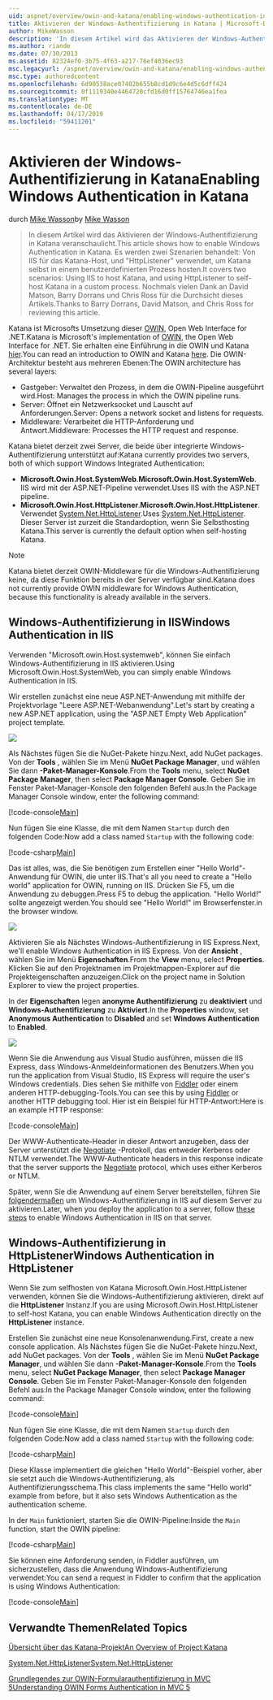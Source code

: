 ```yaml
---
uid: aspnet/overview/owin-and-katana/enabling-windows-authentication-in-katana
title: Aktivieren der Windows-Authentifizierung in Katana | Microsoft-Dokumentation
author: MikeWasson
description: 'In diesem Artikel wird das Aktivieren der Windows-Authentifizierung in Katana veranschaulicht. Es werden zwei Szenarien behandelt: Von IIS für das Katana-Host, und "HttpListener" verwendet, um Kat selbst hosten...'
ms.author: riande
ms.date: 07/30/2013
ms.assetid: 82324ef0-3b75-4f63-a217-76ef4036ec93
msc.legacyurl: /aspnet/overview/owin-and-katana/enabling-windows-authentication-in-katana
msc.type: authoredcontent
ms.openlocfilehash: 6d90538ace07402b655b8cd1d9c6e4d5c6dff424
ms.sourcegitcommit: 0f1119340e4464720cfd16d0ff15764746ea1fea
ms.translationtype: MT
ms.contentlocale: de-DE
ms.lasthandoff: 04/17/2019
ms.locfileid: "59411201"
---
```

# <a name="enabling-windows-authentication-in-katana"></a><span data-ttu-id="e5ecd-104">Aktivieren der Windows-Authentifizierung in Katana</span><span class="sxs-lookup"><span data-stu-id="e5ecd-104">Enabling Windows Authentication in Katana</span></span>

<span data-ttu-id="e5ecd-105">durch [Mike Wasson](https://github.com/MikeWasson)</span><span class="sxs-lookup"><span data-stu-id="e5ecd-105">by [Mike Wasson](https://github.com/MikeWasson)</span></span>

> <span data-ttu-id="e5ecd-106">In diesem Artikel wird das Aktivieren der Windows-Authentifizierung in Katana veranschaulicht.</span><span class="sxs-lookup"><span data-stu-id="e5ecd-106">This article shows how to enable Windows Authentication in Katana.</span></span> <span data-ttu-id="e5ecd-107">Es werden zwei Szenarien behandelt: Von IIS für das Katana-Host, und "HttpListener" verwendet, um Katana selbst in einem benutzerdefinierten Prozess hosten.</span><span class="sxs-lookup"><span data-stu-id="e5ecd-107">It covers two scenarios: Using IIS to host Katana, and using HttpListener to self-host Katana in a custom process.</span></span> <span data-ttu-id="e5ecd-108">Nochmals vielen Dank an David Matson, Barry Dorrans und Chris Ross für die Durchsicht dieses Artikels.</span><span class="sxs-lookup"><span data-stu-id="e5ecd-108">Thanks to Barry Dorrans, David Matson, and Chris Ross for reviewing this article.</span></span>


<span data-ttu-id="e5ecd-109">Katana ist Microsofts Umsetzung dieser [OWIN](http://owin.org/), Open Web Interface for .NET.</span><span class="sxs-lookup"><span data-stu-id="e5ecd-109">Katana is Microsoft's implementation of [OWIN](http://owin.org/), the Open Web Interface for .NET.</span></span> <span data-ttu-id="e5ecd-110">Sie erhalten eine Einführung in die OWIN und Katana [hier](an-overview-of-project-katana.md).</span><span class="sxs-lookup"><span data-stu-id="e5ecd-110">You can read an introduction to OWIN and Katana [here](an-overview-of-project-katana.md).</span></span> <span data-ttu-id="e5ecd-111">Die OWIN-Architektur besteht aus mehreren Ebenen:</span><span class="sxs-lookup"><span data-stu-id="e5ecd-111">The OWIN architecture has several layers:</span></span>

- <span data-ttu-id="e5ecd-112">Gastgeber: Verwaltet den Prozess, in dem die OWIN-Pipeline ausgeführt wird.</span><span class="sxs-lookup"><span data-stu-id="e5ecd-112">Host: Manages the process in which the OWIN pipeline runs.</span></span>
- <span data-ttu-id="e5ecd-113">Server: Öffnet ein Netzwerksocket und Lauscht auf Anforderungen.</span><span class="sxs-lookup"><span data-stu-id="e5ecd-113">Server: Opens a network socket and listens for requests.</span></span>
- <span data-ttu-id="e5ecd-114">Middleware: Verarbeitet die HTTP-Anforderung und Antwort.</span><span class="sxs-lookup"><span data-stu-id="e5ecd-114">Middleware: Processes the HTTP request and response.</span></span>

<span data-ttu-id="e5ecd-115">Katana bietet derzeit zwei Server, die beide über integrierte Windows-Authentifizierung unterstützt auf:</span><span class="sxs-lookup"><span data-stu-id="e5ecd-115">Katana currently provides two servers, both of which support Windows Integrated Authentication:</span></span>

- <span data-ttu-id="e5ecd-116">**Microsoft.Owin.Host.SystemWeb**.</span><span class="sxs-lookup"><span data-stu-id="e5ecd-116">**Microsoft.Owin.Host.SystemWeb**.</span></span> <span data-ttu-id="e5ecd-117">IIS wird mit der ASP.NET-Pipeline verwendet.</span><span class="sxs-lookup"><span data-stu-id="e5ecd-117">Uses IIS with the ASP.NET pipeline.</span></span>
- <span data-ttu-id="e5ecd-118">**Microsoft.Owin.Host.HttpListener**.</span><span class="sxs-lookup"><span data-stu-id="e5ecd-118">**Microsoft.Owin.Host.HttpListener**.</span></span> <span data-ttu-id="e5ecd-119">Verwendet [System.Net.HttpListener](https://msdn.microsoft.com/library/system.net.httplistener.aspx).</span><span class="sxs-lookup"><span data-stu-id="e5ecd-119">Uses [System.Net.HttpListener](https://msdn.microsoft.com/library/system.net.httplistener.aspx).</span></span> <span data-ttu-id="e5ecd-120">Dieser Server ist zurzeit die Standardoption, wenn Sie Selbsthosting Katana.</span><span class="sxs-lookup"><span data-stu-id="e5ecd-120">This server is currently the default option when self-hosting Katana.</span></span>

> [!NOTE]
> <span data-ttu-id="e5ecd-121">Katana bietet derzeit OWIN-Middleware für die Windows-Authentifizierung keine, da diese Funktion bereits in der Server verfügbar sind.</span><span class="sxs-lookup"><span data-stu-id="e5ecd-121">Katana does not currently provide OWIN middleware for Windows Authentication, because this functionality is already available in the servers.</span></span>

## <a name="windows-authentication-in-iis"></a><span data-ttu-id="e5ecd-122">Windows-Authentifizierung in IIS</span><span class="sxs-lookup"><span data-stu-id="e5ecd-122">Windows Authentication in IIS</span></span>

<span data-ttu-id="e5ecd-123">Verwenden "Microsoft.owin.Host.systemweb", können Sie einfach Windows-Authentifizierung in IIS aktivieren.</span><span class="sxs-lookup"><span data-stu-id="e5ecd-123">Using Microsoft.Owin.Host.SystemWeb, you can simply enable Windows Authentication in IIS.</span></span>

<span data-ttu-id="e5ecd-124">Wir erstellen zunächst eine neue ASP.NET-Anwendung mit mithilfe der Projektvorlage "Leere ASP.NET-Webanwendung".</span><span class="sxs-lookup"><span data-stu-id="e5ecd-124">Let's start by creating a new ASP.NET application, using the "ASP.NET Empty Web Application" project template.</span></span>

![](enabling-windows-authentication-in-katana/_static/image1.png)

<span data-ttu-id="e5ecd-125">Als Nächstes fügen Sie die NuGet-Pakete hinzu.</span><span class="sxs-lookup"><span data-stu-id="e5ecd-125">Next, add NuGet packages.</span></span> <span data-ttu-id="e5ecd-126">Von der **Tools** , wählen Sie im Menü **NuGet Package Manager**, und wählen Sie dann **-Paket-Manager-Konsole**.</span><span class="sxs-lookup"><span data-stu-id="e5ecd-126">From the **Tools** menu, select **NuGet Package Manager**, then select **Package Manager Console**.</span></span> <span data-ttu-id="e5ecd-127">Geben Sie im Fenster Paket-Manager-Konsole den folgenden Befehl aus:</span><span class="sxs-lookup"><span data-stu-id="e5ecd-127">In the Package Manager Console window, enter the following command:</span></span>

[!code-console[Main](enabling-windows-authentication-in-katana/samples/sample1.cmd)]

<span data-ttu-id="e5ecd-128">Nun fügen Sie eine Klasse, die mit dem Namen `Startup` durch den folgenden Code:</span><span class="sxs-lookup"><span data-stu-id="e5ecd-128">Now add a class named `Startup` with the following code:</span></span>

[!code-csharp[Main](enabling-windows-authentication-in-katana/samples/sample2.cs)]

<span data-ttu-id="e5ecd-129">Das ist alles, was, die Sie benötigen zum Erstellen einer "Hello World"-Anwendung für OWIN, die unter IIS.</span><span class="sxs-lookup"><span data-stu-id="e5ecd-129">That's all you need to create a "Hello world" application for OWIN, running on IIS.</span></span> <span data-ttu-id="e5ecd-130">Drücken Sie F5, um die Anwendung zu debuggen.</span><span class="sxs-lookup"><span data-stu-id="e5ecd-130">Press F5 to debug the application.</span></span> <span data-ttu-id="e5ecd-131">"Hello World!" sollte angezeigt werden.</span><span class="sxs-lookup"><span data-stu-id="e5ecd-131">You should see "Hello World!"</span></span> <span data-ttu-id="e5ecd-132">im Browserfenster.</span><span class="sxs-lookup"><span data-stu-id="e5ecd-132">in the browser window.</span></span>

![](enabling-windows-authentication-in-katana/_static/image2.png)

<span data-ttu-id="e5ecd-133">Aktivieren Sie als Nächstes Windows-Authentifizierung in IIS Express.</span><span class="sxs-lookup"><span data-stu-id="e5ecd-133">Next, we'll enable Windows Authentication in IIS Express.</span></span> <span data-ttu-id="e5ecd-134">Von der **Ansicht** , wählen Sie im Menü **Eigenschaften**.</span><span class="sxs-lookup"><span data-stu-id="e5ecd-134">From the **View** menu, select **Properties**.</span></span> <span data-ttu-id="e5ecd-135">Klicken Sie auf den Projektnamen im Projektmappen-Explorer auf die Projekteigenschaften anzuzeigen.</span><span class="sxs-lookup"><span data-stu-id="e5ecd-135">Click on the project name in Solution Explorer to view the project properties.</span></span>

<span data-ttu-id="e5ecd-136">In der **Eigenschaften** legen **anonyme Authentifizierung** zu **deaktiviert** und **Windows-Authentifizierung** zu  **Aktiviert**.</span><span class="sxs-lookup"><span data-stu-id="e5ecd-136">In the **Properties** window, set **Anonymous Authentication** to **Disabled** and set **Windows Authentication** to **Enabled**.</span></span>

![](enabling-windows-authentication-in-katana/_static/image3.png)

<span data-ttu-id="e5ecd-137">Wenn Sie die Anwendung aus Visual Studio ausführen, müssen die IIS Express, dass Windows-Anmeldeinformationen des Benutzers.</span><span class="sxs-lookup"><span data-stu-id="e5ecd-137">When you run the application from Visual Studio, IIS Express will require the user's Windows credentials.</span></span> <span data-ttu-id="e5ecd-138">Dies sehen Sie mithilfe von [Fiddler](http://fiddler2.com/home) oder einem anderen HTTP-debugging-Tools.</span><span class="sxs-lookup"><span data-stu-id="e5ecd-138">You can see this by using [Fiddler](http://fiddler2.com/home) or another HTTP debugging tool.</span></span> <span data-ttu-id="e5ecd-139">Hier ist ein Beispiel für HTTP-Antwort:</span><span class="sxs-lookup"><span data-stu-id="e5ecd-139">Here is an example HTTP response:</span></span>

[!code-console[Main](enabling-windows-authentication-in-katana/samples/sample3.cmd?highlight=1,5-6)]

<span data-ttu-id="e5ecd-140">Der WWW-Authenticate-Header in dieser Antwort anzugeben, dass der Server unterstützt die [Negotiate](http://www.ietf.org/rfc/rfc4559.txt) -Protokoll, das entweder Kerberos oder NTLM verwendet.</span><span class="sxs-lookup"><span data-stu-id="e5ecd-140">The WWW-Authenticate headers in this response indicate that the server supports the [Negotiate](http://www.ietf.org/rfc/rfc4559.txt) protocol, which uses either Kerberos or NTLM.</span></span>

<span data-ttu-id="e5ecd-141">Später, wenn Sie die Anwendung auf einem Server bereitstellen, führen Sie [folgendermaßen](https://www.iis.net/configreference/system.webserver/security/authentication/windowsauthentication) um Windows-Authentifizierung in IIS auf diesem Server zu aktivieren.</span><span class="sxs-lookup"><span data-stu-id="e5ecd-141">Later, when you deploy the application to a server, follow [these steps](https://www.iis.net/configreference/system.webserver/security/authentication/windowsauthentication) to enable Windows Authentication in IIS on that server.</span></span>

## <a name="windows-authentication-in-httplistener"></a><span data-ttu-id="e5ecd-142">Windows-Authentifizierung in HttpListener</span><span class="sxs-lookup"><span data-stu-id="e5ecd-142">Windows Authentication in HttpListener</span></span>

<span data-ttu-id="e5ecd-143">Wenn Sie zum selfhosten von Katana Microsoft.Owin.Host.HttpListener verwenden, können Sie die Windows-Authentifizierung aktivieren, direkt auf die **HttpListener** Instanz.</span><span class="sxs-lookup"><span data-stu-id="e5ecd-143">If you are using Microsoft.Owin.Host.HttpListener to self-host Katana, you can enable Windows Authentication directly on the **HttpListener** instance.</span></span>

<span data-ttu-id="e5ecd-144">Erstellen Sie zunächst eine neue Konsolenanwendung.</span><span class="sxs-lookup"><span data-stu-id="e5ecd-144">First, create a new console application.</span></span> <span data-ttu-id="e5ecd-145">Als Nächstes fügen Sie die NuGet-Pakete hinzu.</span><span class="sxs-lookup"><span data-stu-id="e5ecd-145">Next, add NuGet packages.</span></span> <span data-ttu-id="e5ecd-146">Von der **Tools** , wählen Sie im Menü **NuGet Package Manager**, und wählen Sie dann **-Paket-Manager-Konsole**.</span><span class="sxs-lookup"><span data-stu-id="e5ecd-146">From the **Tools** menu, select **NuGet Package Manager**, then select **Package Manager Console**.</span></span> <span data-ttu-id="e5ecd-147">Geben Sie im Fenster Paket-Manager-Konsole den folgenden Befehl aus:</span><span class="sxs-lookup"><span data-stu-id="e5ecd-147">In the Package Manager Console window, enter the following command:</span></span>

[!code-console[Main](enabling-windows-authentication-in-katana/samples/sample4.cmd)]

<span data-ttu-id="e5ecd-148">Nun fügen Sie eine Klasse, die mit dem Namen `Startup` durch den folgenden Code:</span><span class="sxs-lookup"><span data-stu-id="e5ecd-148">Now add a class named `Startup` with the following code:</span></span>

[!code-csharp[Main](enabling-windows-authentication-in-katana/samples/sample5.cs)]

<span data-ttu-id="e5ecd-149">Diese Klasse implementiert die gleichen "Hello World"-Beispiel vorher, aber sie setzt auch die Windows-Authentifizierung, als Authentifizierungsschema.</span><span class="sxs-lookup"><span data-stu-id="e5ecd-149">This class implements the same "Hello world" example from before, but it also sets Windows Authentication as the authentication scheme.</span></span>

<span data-ttu-id="e5ecd-150">In der `Main` funktioniert, starten Sie die OWIN-Pipeline:</span><span class="sxs-lookup"><span data-stu-id="e5ecd-150">Inside the `Main` function, start the OWIN pipeline:</span></span>

[!code-csharp[Main](enabling-windows-authentication-in-katana/samples/sample6.cs)]

<span data-ttu-id="e5ecd-151">Sie können eine Anforderung senden, in Fiddler ausführen, um sicherzustellen, dass die Anwendung Windows-Authentifizierung verwendet:</span><span class="sxs-lookup"><span data-stu-id="e5ecd-151">You can send a request in Fiddler to confirm that the application is using Windows Authentication:</span></span>

[!code-console[Main](enabling-windows-authentication-in-katana/samples/sample7.cmd?highlight=1,4-5)]

## <a name="related-topics"></a><span data-ttu-id="e5ecd-152">Verwandte Themen</span><span class="sxs-lookup"><span data-stu-id="e5ecd-152">Related Topics</span></span>

[<span data-ttu-id="e5ecd-153">Übersicht über das Katana-Projekt</span><span class="sxs-lookup"><span data-stu-id="e5ecd-153">An Overview of Project Katana</span></span>](an-overview-of-project-katana.md)

[<span data-ttu-id="e5ecd-154">System.Net.HttpListener</span><span class="sxs-lookup"><span data-stu-id="e5ecd-154">System.Net.HttpListener</span></span>](https://msdn.microsoft.com/library/system.net.httplistener.aspx)

[<span data-ttu-id="e5ecd-155">Grundlegendes zur OWIN-Formularauthentifizierung in MVC 5</span><span class="sxs-lookup"><span data-stu-id="e5ecd-155">Understanding OWIN Forms Authentication in MVC 5</span></span>](https://blogs.msdn.com/b/webdev/archive/2013/07/03/understanding-owin-forms-authentication-in-mvc-5.aspx)
